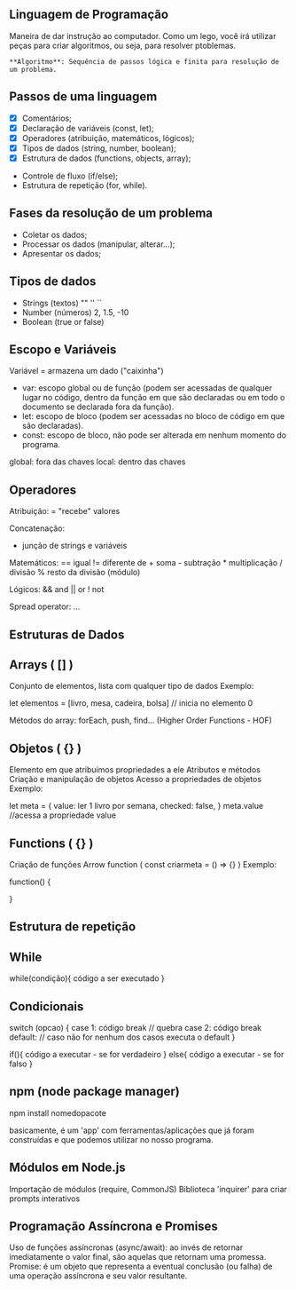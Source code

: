 ## Linguagem de Programação

Maneira de dar instrução ao computador.
Como um lego, você irá utilizar peças para criar algoritmos, ou seja, para resolver ptoblemas.

    **Algoritmo**: Sequência de passos lógica e finita para resolução de um problema.

## Passos de  uma linguagem

- [x] Comentários;
- [x] Declaração de variáveis (const, let);
- [x] Operadores (atribuição, matemáticos, lógicos);
- [x] Tipos de dados (string, number, boolean);
- [x] Estrutura de dados (functions, objects, array);
- Controle de fluxo (if/else);
- Estrutura de repetição (for, while).

## Fases da resolução de um problema

- Coletar os dados;
- Processar os dados (manipular, alterar...);
- Apresentar os dados;

## Tipos de dados

- Strings (textos) "" '' ``
- Number (números) 2, 1.5, -10
- Boolean (true or false)

## Escopo e Variáveis

Variável = armazena um dado ("caixinha")

- var: escopo global ou de função (podem ser acessadas de qualquer lugar no código, dentro da função em que são declaradas ou em todo o documento se declarada fora da função).
- let: escopo de bloco (podem ser acessadas no bloco de código em que são declaradas).
- const: escopo de bloco, não pode ser alterada em nenhum momento do programa.

global: fora das chaves
local: dentro das chaves

## Operadores 

Atribuição:
= "recebe" valores

Concatenação: 
+ junção de strings e variáveis

Matemáticos:
    == igual
    != diferente de
    + soma
    - subtração
    * multiplicação
    / divisão
    % resto da divisão (módulo)

Lógicos:
    && and
    || or
    ! not

Spread operator:
    ... 

## Estruturas de Dados

 ## Arrays ( [] )
 Conjunto de elementos, lista com qualquer tipo de dados
 Exemplo:
 
 let elementos = [livro, mesa, cadeira, bolsa]
  // inicia no elemento 0

  Métodos do array: forEach, push, find... (Higher Order Functions - HOF)

 ## Objetos ( {} )
 Elemento em que atribuímos propriedades a ele
 Atributos e métodos
 Criação e manipulação de objetos
 Acesso a propriedades de objetos
 Exemplo:

 let meta = {
    value: ler 1 livro por semana,
    checked: false,
}
    meta.value
    //acessa a propriedade value

 ## Functions ( {} )
 Criação de funções
 Arrow function ( const criarmeta = () => {} )
 Exemplo:

 function() {

 }

 ## Estrutura de repetição

  ## While
  while(condição){
    código a ser executado
  }

  ## Condicionais
  switch (opcao) {
    case 1:
    código
    break // quebra
    case 2:
    código
    break
    default: // caso não for nenhum dos casos executa o default
  }

  if(){
    código a executar - se for verdadeiro
  } else{
    código a executar - se for falso
  }

## npm (node package manager)
npm install nomedopacote

basicamente, é um 'app' com ferramentas/aplicações que já foram construídas e que podemos utilizar no nosso programa.

## Módulos em Node.js

Importação de módulos (require, CommonJS)
Biblioteca 'inquirer' para criar prompts interativos

## Programação Assíncrona e Promises

Uso de funções assíncronas (async/await): ao invés de retornar imediatamente o valor final, são aquelas que retornam uma promessa.
Promise: é um objeto que representa a eventual conclusão (ou falha) de uma operação assíncrona e seu valor resultante.